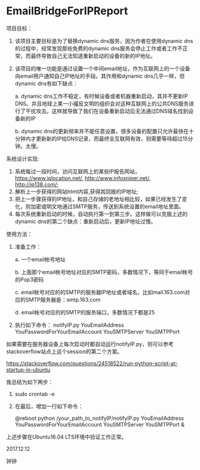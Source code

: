 # EmailBridgeForIPReport
项目目标：
1. 该项目主要目标是为了替换dynamic dns服务，因为作者在使用dynamic dns的过程中，经常发现那些免费的dynamic dns服务会停止工作或者工作不正常，而最终导致自己无法知道重新启动的设备的新的IP地址。
2. 该项目的唯一功能是通过设置一个中间email地址，作为互联网上的一个设备向email用户通知自己IP地址的手段。其作用和dynamic dns几乎一样，但dynamic dns有如下缺点：

    a. dynamic dns工作不稳定，有时候设备或者机器重新启动，其并不更新IP DNS。并且地球上某一小撮反文明的组织会对这种互联网上的公共DNS服务进行了干扰攻击。这样就导致了我们在设备重新启动后无法通过DNS域名找到设备新的IP
    
    b. dynamic dns的更新频率并不能任意设置，很多设备的配置只允许最快在十分钟内才更新新的IP给DNS记录，而最终全互联网有效，则需要等待超过15分钟。太慢。

系统设计实现:
1. 系统每过一段时间，访问互联网上的某些IP报告网站，https://www.iplocation.net/, http://www.infosniper.net/, http://ip138.com/;
2. 解析上一步获得的网站html内容,获得其回报的IP地址;
3. 把上一步骤获得的IP地址，和自己存储的老地址相比较，如果已经发生了变化，则加密或明文地通过SMTP服务，传送到系统设置的email地址里面。
4. 每次系统重新启动的时候，自动执行第一到第三步。这样做可以克服上述的dynamic dns的第二个缺点：重新启动后，更新IP地址过慢。

使用方法：
1. 准备工作：

   a. 一个email帐号地址

   b. 上面那个email帐号地址对应的SMTP密码，多数情况下，等同于email帐号的Pop3密码

   c. email帐号对应的的SMTP的服务器IP地址或者域名，比如mail.163.com对应的SMTP服务器是：smtp.163.com

   d. email帐号对应的的SMTP的服务端口，多数情况下都是25

2. 执行如下命令：
   notifyIP.py YouEmailAddress YouPasswordForYourEmailAccount YouSMTPServer YouSMTPPort

如果需要在服务器设备上每次启动时都自动运行notifyIP.py，则可以参考stackoverflow站点上这个session的第二个方案。

https://stackoverflow.com/questions/24518522/run-python-script-at-startup-in-ubuntu

我总结为如下两步：

1. sudo crontab -e

2. 在最后，增加一行如下命令：

   @reboot python /your_path_to_notifyIP/notifyIP.py YouEmailAddress YouPasswordForYourEmailAccount YouSMTPServer YouSMTPPort &

上述步骤在Ubuntu16.04 LTS环境中验证工作正常。

2017.12.12

钟钟
